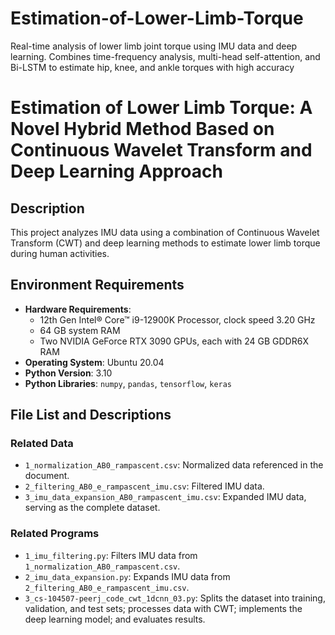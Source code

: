 # Estimation-of-Lower-Limb-Torque
Real-time analysis of lower limb joint torque using IMU data and deep learning. Combines time-frequency analysis, multi-head self-attention, and Bi-LSTM to estimate hip, knee, and ankle torques with high accuracy 
# Estimation of Lower Limb Torque: A Novel Hybrid Method Based on Continuous Wavelet Transform and Deep Learning Approach

## Description
This project analyzes IMU data using a combination of Continuous Wavelet Transform (CWT) and deep learning methods to estimate lower limb torque during human activities.

## Environment Requirements
- **Hardware Requirements**:
  - 12th Gen Intel® Core™ i9-12900K Processor, clock speed 3.20 GHz
  - 64 GB system RAM
  - Two NVIDIA GeForce RTX 3090 GPUs, each with 24 GB GDDR6X RAM
- **Operating System**: Ubuntu 20.04
- **Python Version**: 3.10
- **Python Libraries**: `numpy`, `pandas`, `tensorflow`, `keras`

## File List and Descriptions

### Related Data
- `1_normalization_AB0_rampascent.csv`: Normalized data referenced in the document.
- `2_filtering_AB0_e_rampascent_imu.csv`: Filtered IMU data.
- `3_imu_data_expansion_AB0_rampascent_imu.csv`: Expanded IMU data, serving as the complete dataset.

### Related Programs
- `1_imu_filtering.py`: Filters IMU data from `1_normalization_AB0_rampascent.csv`.
- `2_imu_data_expansion.py`: Expands IMU data from `2_filtering_AB0_e_rampascent_imu.csv`.
- `3_cs-104507-peerj_code_cwt_1dcnn_03.py`: Splits the dataset into training, validation, and test sets; processes data with CWT; implements the deep learning model; and evaluates results.
